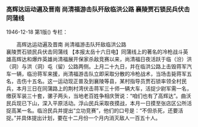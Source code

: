 ### 高辉达运动遍及晋南  尚清福游击队歼敌临洪公路  襄陵贾石锁民兵伏击同蒲线

1946-12-18
第1版()
专栏：

　　高辉达运动遍及晋南
    尚清福游击队歼敌临洪公路   
    襄陵贾石锁民兵伏击同蒲线
    【本报太岳十六日电】同蒲线上的著名的冷枪战斗英雄高辉达和爆炸英雄尚清福展开保家杀敌竞赛以来，尚清福日夜活跃于临（汾）洪（洞）与洪（洞）屯（留）公路两侧。上月二十九日，并在临洪公路上击毁蒋军汽车一辆，临汾蒋军来援，尚清福游击队立即采取分散的冷枪战术，当场击毙蒋军五名，击伤十五名。这一运动现正普及到襄陵等县，某村指导员贾石锁率领全村民兵，本月三日在同蒲路上的荆村湾伏击蒋军三十师一辆大车，活捉少尉军需一名，缴获军装三十套，骡子两头，当地老百姓争相庆贺说：“咱们也有了高辉达”。曲沃民兵现已下山，深入平原活动。浮山民兵采取夜摸战，本月一日摸至张店区公所活捉高某一名。临汾民兵并提出“立功竞赛”，他们的口号是：“不但杀死，还要活捉。”并具体提出计划，要在十二月份一个月内消灭敌人一百五十人。
